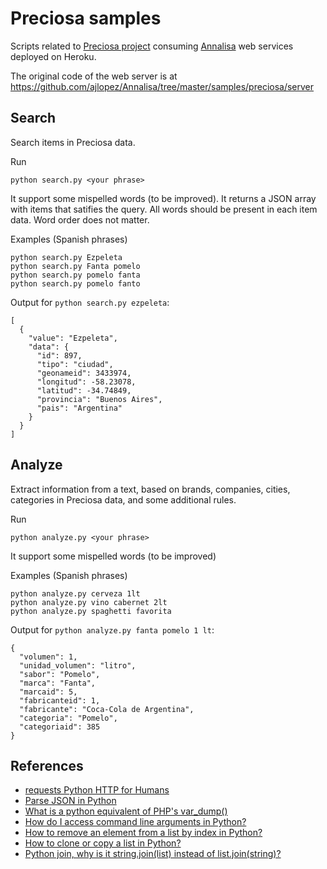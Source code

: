 # Preciosa samplesScripts related to [Preciosa project](https://github.com/mgaitan/preciosa) consuming [Annalisa](https://github.com/ajlopez/Annalisa) web servicesdeployed on Heroku.The original code of the web server is at https://github.com/ajlopez/Annalisa/tree/master/samples/preciosa/server## SearchSearch items in Preciosa data.Run```python search.py <your phrase>```It support some mispelled words (to be improved). It returns a JSON array with items thatsatifies the query. All words should be present in each item data. Word order does not matter.Examples (Spanish phrases)```python search.py Ezpeletapython search.py Fanta pomelopython search.py pomelo fantapython search.py pomelo fanto```Output for `python search.py ezpeleta`:```[  {    "value": "Ezpeleta",    "data": {      "id": 897,      "tipo": "ciudad",      "geonameid": 3433974,      "longitud": -58.23078,      "latitud": -34.74849,      "provincia": "Buenos Aires",      "pais": "Argentina"    }  }]```## AnalyzeExtract information from a text, based on brands, companies, cities, categories in Preciosa data, and someadditional rules.Run```python analyze.py <your phrase>```It support some mispelled words (to be improved)Examples (Spanish phrases)```python analyze.py cerveza 1ltpython analyze.py vino cabernet 2ltpython analyze.py spaghetti favorita```Output for `python analyze.py fanta pomelo 1 lt`:```{  "volumen": 1,  "unidad_volumen": "litro",  "sabor": "Pomelo",  "marca": "Fanta",  "marcaid": 5,  "fabricanteid": 1,  "fabricante": "Coca-Cola de Argentina",  "categoria": "Pomelo",  "categoriaid": 385}```## References- [requests Python HTTP for Humans](https://pypi.python.org/pypi/requests)- [Parse JSON in Python](http://stackoverflow.com/questions/7771011/parse-json-in-python)- [What is a python equivalent of PHP's var_dump()](http://stackoverflow.com/questions/383944/what-is-a-python-equivalent-of-phps-var-dump)- [How do I access command line arguments in Python?](http://stackoverflow.com/questions/4033723/how-do-i-access-command-line-arguments-in-python)- [How to remove an element from a list by index in Python?](http://stackoverflow.com/questions/627435/how-to-remove-an-element-from-a-list-by-index-in-python)- [How to clone or copy a list in Python?](http://stackoverflow.com/questions/2612802/how-to-clone-or-copy-a-list-in-python)- [Python join, why is it string.join(list) instead of list.join(string)?](http://stackoverflow.com/questions/493819/python-join-why-is-it-string-joinlist-instead-of-list-joinstring)